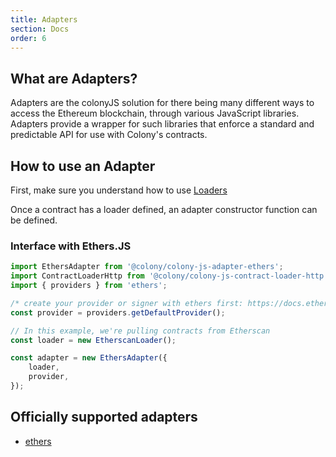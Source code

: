```yaml
---
title: Adapters
section: Docs
order: 6
---
```


## What are Adapters?
Adapters are the colonyJS solution for there being many different ways to access the Ethereum blockchain, through various JavaScript libraries. Adapters provide a wrapper for such libraries that enforce a standard and predictable API for use with Colony's contracts.

## How to use an Adapter

First, make sure you understand how to use [Loaders](../docs-loaders/ "Docs")

Once a contract has a loader defined, an adapter constructor function can be defined.

### Interface with Ethers.JS

```js
import EthersAdapter from '@colony/colony-js-adapter-ethers';
import ContractLoaderHttp from '@colony/colony-js-contract-loader-http';
import { providers } from 'ethers';

/* create your provider or signer with ethers first: https://docs.ethers.io/ethers.js/html/api-contract.html#connecting-to-a-contract */
const provider = providers.getDefaultProvider();

// In this example, we're pulling contracts from Etherscan
const loader = new EtherscanLoader();

const adapter = new EthersAdapter({
    loader,
    provider,
});
```



## Officially supported adapters

- [ethers](https://github.com/JoinColony/colony-js/tree/master/packages/colony-js-adapter-ethers)

